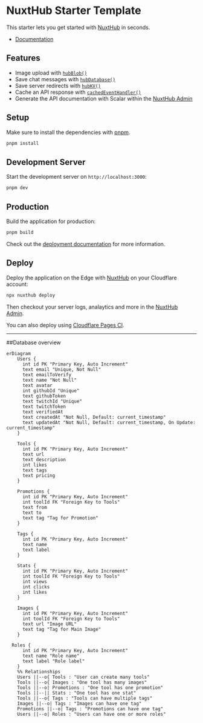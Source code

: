 # NuxtHub Starter Template

This starter lets you get started with [NuxtHub](https://hub.nuxt.com) in seconds.

- [Documentation](https://hub.nuxt.com)

## Features

- Image upload with [`hubBlob()`](http://hub.nuxt.com/docs/storage/blob)
- Save chat messages with [`hubDatabase()`](http://hub.nuxt.com/docs/storage/database)
- Save server redirects with [`hubKV()`](http://hub.nuxt.com/docs/storage/kv)
- Cache an API response with [`cachedEventHandler()`](https://hub.nuxt.com/docs/server/cache)
- Generate the API documentation with Scalar within the [NuxtHub Admin](https://admin.hub.nuxt.com)

## Setup

Make sure to install the dependencies with [pnpm](https://pnpm.io).

```bash
pnpm install
```

## Development Server

Start the development server on `http://localhost:3000`:

```bash
pnpm dev
```

## Production

Build the application for production:

```bash
pnpm build
```

Check out the [deployment documentation](https://hub.nuxt.com/docs/getting-started/deploy) for more information.

## Deploy

Deploy the application on the Edge with [NuxtHub](https://hub.nuxt.com) on your Cloudflare account:

```bash
npx nuxthub deploy
```

Then checkout your server logs, analaytics and more in the [NuxtHub Admin](https://admin.hub.nuxt.com).

You can also deploy using [Cloudflare Pages CI](https://hub.nuxt.com/docs/getting-started/deploy#cloudflare-pages-ci).



--- 

##Database  overview


```mermaid
erDiagram
    Users {
      int id PK "Primary Key, Auto Increment"
      text email "Unique, Not Null"
      text emailToVerify
      text name "Not Null"
      text avatar
      int githubId "Unique"
      text githubToken
      text twitchId "Unique"
      text twitchToken
      text verifiedAt
      text createdAt "Not Null, Default: current_timestamp"
      text updatedAt "Not Null, Default: current_timestamp, On Update: current_timestamp"
    }

    Tools {
      int id PK "Primary Key, Auto Increment"
      text url
      text description
      int likes
      text tags
      text pricing
    }

    Promotions {
      int id PK "Primary Key, Auto Increment"
      int toolId FK "Foreign Key to Tools"
      text from
      text to
      text tag "Tag for Promotion"
    }

    Tags {
      int id PK "Primary Key, Auto Increment"
      text name
      text label
    }

    Stats {
      int id PK "Primary Key, Auto Increment"
      int toolId FK "Foreign Key to Tools"
      int views
      int clicks
      int likes
    }

    Images {
      int id PK "Primary Key, Auto Increment"
      int toolId FK "Foreign Key to Tools"
      text url "Image URL"
      text tag "Tag for Main Image"
    }

  Roles {
      int id PK "Primary Key, Auto Increment"
      text name "Role name"
      text label "Role label"
    }
    %% Relationships
    Users ||--o{ Tools : "User can create many tools"
    Tools ||--o{ Images : "One tool has many images"
    Tools ||--o| Promotions : "One tool has one promotion"
    Tools ||--|| Stats : "One tool has one stat"
    Tools ||--o{ Tags : "Tools can have multiple tags"
    Images ||--o| Tags : "Images can have one tag"
    Promotions ||--o| Tags : "Promotions can have one tag"
    Users ||--o| Roles : "Users can have one or more roles"

```
